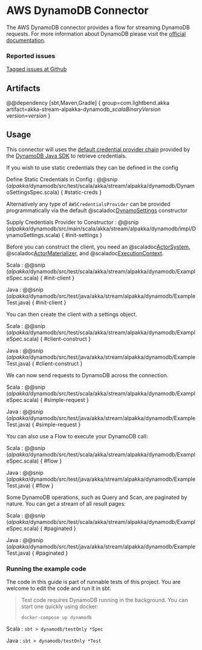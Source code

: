 # AWS DynamoDB Connector

The AWS DynamoDB connector provides a flow for streaming DynamoDB requests. For more information about DynamoDB please visit the [official documentation](https://aws.amazon.com/dynamodb/).


### Reported issues

[Tagged issues at Github](https://github.com/akka/alpakka/labels/p%3Adynamodb)


## Artifacts

@@dependency [sbt,Maven,Gradle] {
  group=com.lightbend.akka
  artifact=akka-stream-alpakka-dynamodb_$scalaBinaryVersion$
  version=$version$
}

## Usage

This connector will uses the [default credential provider chain](http://docs.aws.amazon.com/sdk-for-java/v1/developer-guide/credentials.html) 
provided by the [DynamoDB Java SDK](http://docs.aws.amazon.com/sdk-for-java/v1/developer-guide/basics.html) to retrieve credentials.

If you wish to use static credentials they can be defined in the config

Define Static Credentials in Config
: @@snip ($alpakka$/dynamodb/src/test/scala/akka/stream/alpakka/dynamodb/DynamoSettingsSpec.scala) { #static-creds }

Alternatively any type of `AWSCredentialsProvider` can be provided programmatically via the default @scaladoc[DynamoSettings](akka.stream.alpakka.dynamodb.impl.DynamoSettings) 
constructor

Supply Credentials Provider to Constructor
: @@snip ($alpakka$/dynamodb/src/main/scala/akka/stream/alpakka/dynamodb/impl/DynamoSettings.scala) { #init-settings } 

Before you can construct the client, you need an @scaladoc[ActorSystem](akka.actor.ActorSystem), 
@scaladoc[ActorMaterializer](akka.stream.ActorMaterializer), and @scaladoc[ExecutionContext](scala.concurrent.ExecutionContext).

Scala
: @@snip ($alpakka$/dynamodb/src/test/scala/akka/stream/alpakka/dynamodb/ExampleSpec.scala) { #init-client }

Java
: @@snip ($alpakka$/dynamodb/src/test/java/akka/stream/alpakka/dynamodb/ExampleTest.java) { #init-client }

You can then create the client with a settings object.

Scala
: @@snip ($alpakka$/dynamodb/src/test/scala/akka/stream/alpakka/dynamodb/ExampleSpec.scala) { #client-construct }

Java
: @@snip ($alpakka$/dynamodb/src/test/java/akka/stream/alpakka/dynamodb/ExampleTest.java) { #client-construct }

We can now send requests to DynamoDB across the connection.

Scala
: @@snip ($alpakka$/dynamodb/src/test/scala/akka/stream/alpakka/dynamodb/ExampleSpec.scala) { #simple-request }

Java
: @@snip ($alpakka$/dynamodb/src/test/java/akka/stream/alpakka/dynamodb/ExampleTest.java) { #simple-request }

You can also use a Flow to execute your DynamoDB call:

Scala
: @@snip ($alpakka$/dynamodb/src/test/scala/akka/stream/alpakka/dynamodb/ExampleSpec.scala) { #flow }

Java
: @@snip ($alpakka$/dynamodb/src/test/java/akka/stream/alpakka/dynamodb/ExampleTest.java) { #flow }

Some DynamoDB operations, such as Query and Scan, are paginated by nature.
You can get a stream of all result pages:

Scala
: @@snip ($alpakka$/dynamodb/src/test/scala/akka/stream/alpakka/dynamodb/ExampleSpec.scala) { #paginated }

Java
: @@snip ($alpakka$/dynamodb/src/test/java/akka/stream/alpakka/dynamodb/ExampleTest.java) { #paginated }

### Running the example code

The code in this guide is part of runnable tests of this project. You are welcome to edit the code and run it in sbt.

> Test code requires DynamoDB running in the background. You can start one quickly using docker:
>
> `docker-compose up dynamodb`

Scala
:   ```
    sbt
    > dynamodb/testOnly *Spec
    ```

Java
:   ```
    sbt
    > dynamodb/testOnly *Test
    ```
